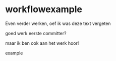 # workflowexample

Even verder werken, oef ik was deze text vergeten


goed werk eerste committer?

maar ik ben ook aan het werk hoor!

example